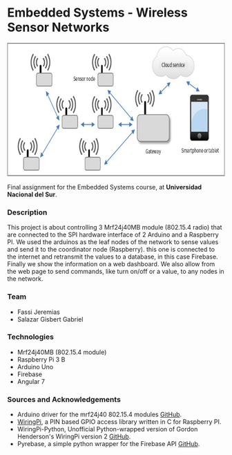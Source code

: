 #  Embedded Systems - Wireless Sensor Networks
<p align="center">
  <img alt="WSN" width="760" height="308" src="repoassets/WSN.jpg">
</p>

Final assignment for the Embedded Systems course, at **Universidad Nacional del Sur**.

### Description
This project is about controlling 3 Mrf24j40MB module (802.15.4 radio) that are connected to the SPI hardware interface of 2 Arduino and a Raspberry PI. We used the arduinos as the leaf nodes of the network to sense values and send it to the coordinator node (Raspberry). this one is connected to the internet and retransmit the values to a database, in this case Firebase. Finally we show the information on a web dashboard. We also allow from the web page to send commands, like turn on/off or a value, to any nodes in the network.

### Team
* Fassi Jeremias
* Salazar Gisbert Gabriel

### Technologies
* Mrf24j40MB (802.15.4 module)
* Raspberry Pi 3 B
* Arduino Uno
* Firebase
* Angular 7

### Sources and Acknowledgements
* Arduino driver for the mrf24j40 802.15.4 modules [GitHub](https://github.com/karlp/Mrf24j40-arduino-library).
* <a href="http://wiringpi.com/">WiringPi</a>, a PIN based GPIO access library written in C for Raspberry PI.
* WiringPi-Python, Unofficial Python-wrapped version of Gordon Henderson's WiringPi version 2 [GitHub](https://github.com/WiringPi/WiringPi-Python).
* Pyrebase, a simple python wrapper for the Firebase API [GitHub](https://github.com/thisbejim/Pyrebase).
